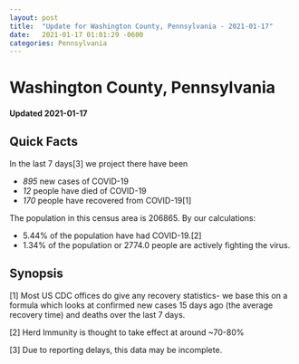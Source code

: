 ```yaml
---
layout: post
title:  "Update for Washington County, Pennsylvania - 2021-01-17"
date:   2021-01-17 01:01:29 -0600
categories: Pennsylvania
---
```


# Washington County, Pennsylvania
#### Updated 2021-01-17

## Quick Facts

In the last 7 days[3] we project there have been
- *895* new cases of COVID-19
- *12* people have died of COVID-19
- *170* people have recovered from COVID-19[1]

The population in this census area is 206865. By our calculations:
- 5.44% of the population have had COVID-19.[2]
- 1.34% of the population or 2774.0 people are actively fighting the virus.

## Synopsis




[1] Most US CDC offices do give any recovery statistics- we base this on a formula which looks at confirmed new cases
15 days ago (the average recovery time) and deaths over the last 7 days.

[2] Herd Immunity is thought to take effect at around ~70-80%

[3] Due to reporting delays, this data may be incomplete.
 
    